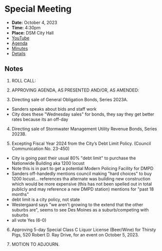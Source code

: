# Special Meeting

- **Date:** October 4, 2023
- **Time:** 4:30pm
- **Place:** DSM City Hall
- [YouTube](https://youtube.com/live/-sHRImAFjUE)
- [Agenda](https://councildocs.dsm.city/agendas/ag20231004special.pdf)
- [Minutes](https://councildocs.dsm.city/minutes/as20231004special.pdf)
- [Details](https://www.dsm.city/citycouncil_detail_T60_R2482.php)

## Notes

1. ROLL CALL:

2. APPROVING AGENDA, AS PRESENTED AND/OR, AS AMENDED:

3. Directing sale of General Obligation Bonds, Series 2023A.

- Sanders speaks about bids and staff work
- City does these "Wednesday sales" for bonds, they say they get better rates because its an off-day

4. Directing sale of Stormwater Management Utility Revenue Bonds, Series 2023B.

5. Excepting Fiscal Year 2024 from the City’s Debt Limit Policy.
(Council Communication No. 23-450)

- City is going past their usual 80% "debt limit" to purchase the Nationwide Building aka 1200 locust
- Note this is in part to get a potential Modern Policing Facility for DMPD
- Sanders off-handedly mentions council making "hard choices" to buy 1200 locust... references tha alternate was building new construction which would be more expensive (this has not been spelled out in total publicly and may reference a new DMPD station) mentions for "past 18 months"
- debt limit is a city policy, not state
- Westergaard says "we aren't growing to the extend that the other suburbs are", seems to see Des Moines as a suburb/competing with suburbs
- all vote Yes (6-0)

6. Approving 5-day Special Class C Liquor License (Beer/Wine) for Thirsty Pigs, 520
Robert D. Ray Drive, for an event on October 5, 2023.

7. MOTION TO ADJOURN.
